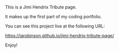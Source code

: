 This is a Jimi Hendrix Tribute page.

It makes up the first part of my coding portfolio.

You can see this project live at the following URL:

https://iarobinson.github.io/jimi-hendrix-tribute-page/

Enjoy!
